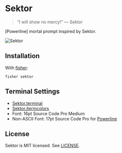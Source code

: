 # Sektor

> “I will show no mercy!” — _Sektor_

[Powerline] mortal prompt inspired by Sektor.

![Sektor](https://cloud.githubusercontent.com/assets/8317250/15160484/c9f74066-1734-11e6-8047-ddd2ecb3646f.png)

## Installation

With [fisher](https://github.com/jorgebucaran/fisher):

```fish
fisher sektor
```

## Terminal Settings

* [Sektor.terminal](/Sektor.terminal)
* [Sektor.itermcolors](/Sektor.itermcolors)
* Font: 16pt Source Code Pro Medium
* Non-ASCII Font: 17pt Source Code Pro for [Powerline](https://github.com/powerline/fonts)

## License

Sektor is MIT licensed. See [LICENSE](/LICENSE.md).
